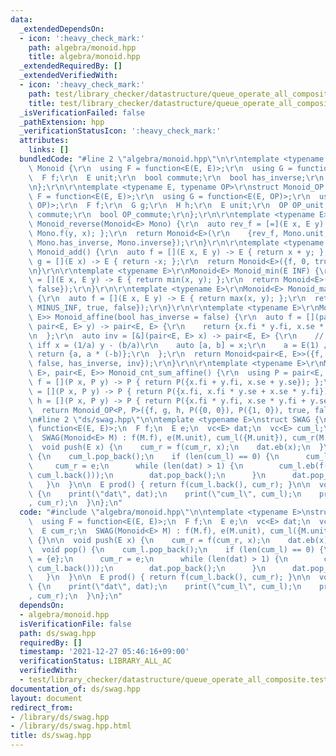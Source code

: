 ```yaml
---
data:
  _extendedDependsOn:
  - icon: ':heavy_check_mark:'
    path: algebra/monoid.hpp
    title: algebra/monoid.hpp
  _extendedRequiredBy: []
  _extendedVerifiedWith:
  - icon: ':heavy_check_mark:'
    path: test/library_checker/datastructure/queue_operate_all_composite.test.cpp
    title: test/library_checker/datastructure/queue_operate_all_composite.test.cpp
  _isVerificationFailed: false
  _pathExtension: hpp
  _verificationStatusIcon: ':heavy_check_mark:'
  attributes:
    links: []
  bundledCode: "#line 2 \"algebra/monoid.hpp\"\n\r\ntemplate <typename E>\r\nstruct\
    \ Monoid {\r\n  using F = function<E(E, E)>;\r\n  using G = function<E(E)>;\r\n\
    \  F f;\r\n  E unit;\r\n  bool commute;\r\n  bool has_inverse;\r\n  G inverse;\r\
    \n};\r\n\r\ntemplate <typename E, typename OP>\r\nstruct Monoid_OP {\r\n  using\
    \ F = function<E(E, E)>;\r\n  using G = function<E(E, OP)>;\r\n  using H = function<OP(OP,\
    \ OP)>;\r\n  F f;\r\n  G g;\r\n  H h;\r\n  E unit;\r\n  OP OP_unit;\r\n  bool\
    \ commute;\r\n  bool OP_commute;\r\n};\r\n\r\ntemplate <typename E>\r\nMonoid<E>\
    \ Monoid_reverse(Monoid<E> Mono) {\r\n  auto rev_f = [=](E x, E y) -> E { return\
    \ Mono.f(y, x); };\r\n  return Monoid<E>(\r\n    {rev_f, Mono.unit, Mono.commute,\
    \ Mono.has_inverse, Mono.inverse});\r\n}\r\n\r\ntemplate <typename E>\r\nMonoid<E>\
    \ Monoid_add() {\r\n  auto f = [](E x, E y) -> E { return x + y; };\r\n  auto\
    \ g = [](E x) -> E { return -x; };\r\n  return Monoid<E>({f, 0, true, true, g});\r\
    \n}\r\n\r\ntemplate <typename E>\r\nMonoid<E> Monoid_min(E INF) {\r\n  auto f\
    \ = [](E x, E y) -> E { return min(x, y); };\r\n  return Monoid<E>({f, INF, true,\
    \ false});\r\n}\r\n\r\ntemplate <typename E>\r\nMonoid<E> Monoid_max(E MINUS_INF)\
    \ {\r\n  auto f = [](E x, E y) -> E { return max(x, y); };\r\n  return Monoid<E>({f,\
    \ MINUS_INF, true, false});\r\n}\r\n\r\ntemplate <typename E>\r\nMonoid<pair<E,\
    \ E>> Monoid_affine(bool has_inverse = false) {\r\n  auto f = [](pair<E, E> x,\
    \ pair<E, E> y) -> pair<E, E> {\r\n    return {x.fi * y.fi, x.se * y.fi + y.se};\r\
    \n  };\r\n  auto inv = [&](pair<E, E> x) -> pair<E, E> {\r\n    // y = ax + b\
    \ iff x = (1/a) y - (b/a)\r\n    auto [a, b] = x;\r\n    a = E(1) / a;\r\n   \
    \ return {a, a * (-b)};\r\n  };\r\n  return Monoid<pair<E, E>>({f, mp(E(1), E(0)),\
    \ false, has_inverse, inv});\r\n}\r\n\r\ntemplate <typename E>\r\nMonoid_OP<pair<E,\
    \ E>, pair<E, E>> Monoid_cnt_sum_affine() {\r\n  using P = pair<E, E>;\r\n  auto\
    \ f = [](P x, P y) -> P { return P({x.fi + y.fi, x.se + y.se}); };\r\n  auto g\
    \ = [](P x, P y) -> P { return P({x.fi, x.fi * y.se + x.se * y.fi}); };\r\n  auto\
    \ h = [](P x, P y) -> P { return P({x.fi * y.fi, x.se * y.fi + y.se}); };\r\n\
    \  return Monoid_OP<P, P>({f, g, h, P({0, 0}), P({1, 0}), true, false});\r\n}\r\
    \n#line 2 \"ds/swag.hpp\"\n\ntemplate <typename E>\nstruct SWAG {\n  using F =\
    \ function<E(E, E)>;\n  F f;\n  E e;\n  vc<E> dat;\n  vc<E> cum_l;\n  E cum_r;\n\
    \  SWAG(Monoid<E> M) : f(M.f), e(M.unit), cum_l({M.unit}), cum_r(M.unit) {}\n\n\
    \  void push(E x) {\n    cum_r = f(cum_r, x);\n    dat.eb(x);\n  }\n\n  void pop()\
    \ {\n    cum_l.pop_back();\n    if (len(cum_l) == 0) {\n      cum_l = {e};\n \
    \     cum_r = e;\n      while (len(dat) > 1) {\n        cum_l.eb(f(dat.back(),\
    \ cum_l.back()));\n        dat.pop_back();\n      }\n      dat.pop_back();\n \
    \   }\n  }\n\n  E prod() { return f(cum_l.back(), cum_r); }\n\n  void debug()\
    \ {\n    print(\"dat\", dat);\n    print(\"cum_l\", cum_l);\n    print(\"cum_r\"\
    , cum_r);\n  }\n};\n"
  code: "#include \"algebra/monoid.hpp\"\n\ntemplate <typename E>\nstruct SWAG {\n\
    \  using F = function<E(E, E)>;\n  F f;\n  E e;\n  vc<E> dat;\n  vc<E> cum_l;\n\
    \  E cum_r;\n  SWAG(Monoid<E> M) : f(M.f), e(M.unit), cum_l({M.unit}), cum_r(M.unit)\
    \ {}\n\n  void push(E x) {\n    cum_r = f(cum_r, x);\n    dat.eb(x);\n  }\n\n\
    \  void pop() {\n    cum_l.pop_back();\n    if (len(cum_l) == 0) {\n      cum_l\
    \ = {e};\n      cum_r = e;\n      while (len(dat) > 1) {\n        cum_l.eb(f(dat.back(),\
    \ cum_l.back()));\n        dat.pop_back();\n      }\n      dat.pop_back();\n \
    \   }\n  }\n\n  E prod() { return f(cum_l.back(), cum_r); }\n\n  void debug()\
    \ {\n    print(\"dat\", dat);\n    print(\"cum_l\", cum_l);\n    print(\"cum_r\"\
    , cum_r);\n  }\n};\n"
  dependsOn:
  - algebra/monoid.hpp
  isVerificationFile: false
  path: ds/swag.hpp
  requiredBy: []
  timestamp: '2021-12-27 05:46:16+09:00'
  verificationStatus: LIBRARY_ALL_AC
  verifiedWith:
  - test/library_checker/datastructure/queue_operate_all_composite.test.cpp
documentation_of: ds/swag.hpp
layout: document
redirect_from:
- /library/ds/swag.hpp
- /library/ds/swag.hpp.html
title: ds/swag.hpp
---
```

